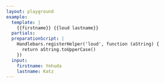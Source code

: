 ```yaml
---
layout: playground
example:
  template: |
    {{firstname}} {{loud lastname}}
  partials:
  preparationScript: |
    Handlebars.registerHelper('loud', function (aString) {
      return aString.toUpperCase()
    })
  input:
    firstname: Yehuda
    lastname: Katz
---
```

